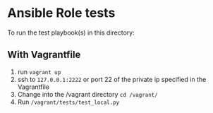 # Ansible Role tests

To run the test playbook(s) in this directory:

With Vagrantfile
----------------

  1. run `vagrant up`
  1. ssh to `127.0.0.1:2222` or port 22 of the private ip specified in the Vagrantfile
  1. Change into the /vagrant directory `cd /vagrant/`
  1. Run `/vagrant/tests/test_local.py`
